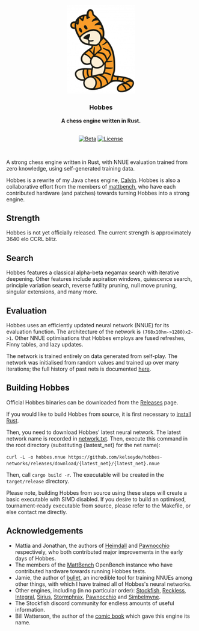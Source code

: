 <div align="center">

<p align="center"><img src="resources/hobbes.png" width="180"></p>

<h3>Hobbes</h3>
<b>A chess engine written in Rust.</b>

<br>
<br>

[![Beta][beta-badge]][beta-link]
[![License][license-badge]][license-link]

<br>

</div>

A strong chess engine written in Rust, with NNUE evaluation trained from zero knowledge, using self-generated training data.

Hobbes is a rewrite of my Java chess engine, [Calvin](https://github.com/kelseyde/calvin-chess-engine). Hobbes is also a collaborative effort from the members of [mattbench](https://chess.n9x.co/index/), who have each contributed hardware (and patches) towards turning Hobbes into a strong engine. 

## Strength

Hobbes is not yet officially released. The current strength is approximately 3640 elo CCRL blitz.

## Search

Hobbes features a classical alpha-beta negamax search with iterative deepening. Other features include aspiration windows, quiescence search, principle variation search, reverse futility pruning, null move pruning, singular extensions, and many more. 

## Evaluation

Hobbes uses an efficiently updated neural network (NNUE) for its evaluation function. The architecture of the network is `(768x10hm->1280)x2->1`. Other NNUE optimisations that Hobbes employs are fused refreshes, Finny tables, and lazy updates.

The network is trained entirely on data generated from self-play. The network was initialised from random values and trained up over many iterations; the full history of past nets is documented [here](https://github.com/kelseyde/hobbes-chess-engine/blob/main/network_history.txt). 

## Building Hobbes

Official Hobbes binaries can be downloaded from the [Releases](https://github.com/kelseyde/hobbes-chess-engine/releases) page. 

If you would like to build Hobbes from source, it is first necessary to [install Rust](https://www.rust-lang.org/tools/install).

Then, you need to download Hobbes' latest neural network. The latest network name is recorded in [network.txt](https://github.com/kelseyde/hobbes-chess-engine/blob/main/network.txt). Then, execute this command in the root directory (substituting {lastest_net} for the net name):

`curl -L -o hobbes.nnue https://github.com/kelseyde/hobbes-networks/releases/download/{latest_net}/{latest_net}.nnue`

Then, call `cargo build -r`. The executable will be created in the `target/release` directory.

Please note, building Hobbes from source using these steps will create a basic executable with SIMD disabled. If you desire to build an optimised, tournament-ready executable from source, please refer to the Makefile, or else contact me directly.

## Acknowledgements

- Mattia and Jonathan, the authors of [Heimdall](https://github.com/nocturn9x/heimdall) and [Pawnocchio](https://github.com/JonathanHallstrom/pawnocchio) respectively, who both contributed major improvements in the early days of Hobbes.
- The members of the [MattBench](https://chess.n9x.co/index/) OpenBench instance who have contributed hardware towards running Hobbes tests.
- Jamie, the author of [bullet](https://github.com/jw1912/bullet), an incredible tool for training NNUEs among other things, with which I have trained all of Hobbes's neural networks.
- Other engines, including (in no particular order): [Stockfish](https://github.com/official-stockfish/Stockfish), [Reckless](https://github.com/codedeliveryservice/Reckless), [Integral](https://github.com/aronpetko/integral), [Sirius](https://github.com/mcthouacbb/Sirius), [Stormphrax](https://github.com/Ciekce/Stormphrax), [Pawnocchio](https://github.com/JonathanHallstrom/pawnocchio) and [Simbelmyne](https://github.com/sroelants/simbelmyne).
- The Stockfish discord community for endless amounts of useful information.
- Bill Watterson, the author of the [comic book](https://en.wikipedia.org/wiki/Calvin_and_Hobbes) which gave this engine its name.

[beta-badge]: https://img.shields.io/badge/version-BETA-A8DEFF?style=for-the-badge
[beta-link]: https://github.com/kelseyde/hobbes-chess-engine

[license-badge]: https://img.shields.io/github/license/kelseyde/hobbes-chess-engine?style=for-the-badge&color=fab157
[license-link]: https://github.com/kelseyde/hobbes-chess-engine/blob/main/LICENSE

